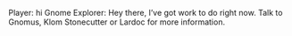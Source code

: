 Player: hi
Gnome Explorer: Hey there, I’ve got work to do right now. Talk to Gnomus, Klom Stonecutter or Lardoc for more information.